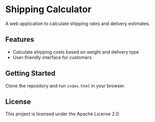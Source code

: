 # Shipping Calculator

A web application to calculate shipping rates and delivery estimates.

## Features

- Calculate shipping costs based on weight and delivery type
- User-friendly interface for customers

## Getting Started

Clone the repository and run `index.html` in your browser.

## License

This project is licensed under the Apache License 2.0.
